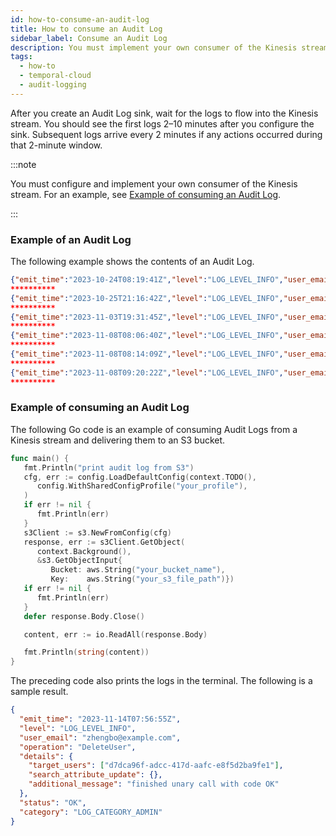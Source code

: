 ```yaml
---
id: how-to-consume-an-audit-log
title: How to consume an Audit Log
sidebar_label: Consume an Audit Log
description: You must implement your own consumer of the Kinesis stream.
tags:
  - how-to
  - temporal-cloud
  - audit-logging
---
```


After you create an Audit Log sink, wait for the logs to flow into the Kinesis stream.
You should see the first logs 2–10 minutes after you configure the sink.
Subsequent logs arrive every 2 minutes if any actions occurred during that 2-minute window.

:::note

You must configure and implement your own consumer of the Kinesis stream.
For an example, see [Example of consuming an Audit Log](/#example-of-consuming-an-audit-log).

:::

### Example of an Audit Log

The following example shows the contents of an Audit Log.

```json
{"emit_time":"2023-10-24T08:19:41Z","level":"LOG_LEVEL_INFO","user_email":"zhengbo@example.com","operation":"UpdateAccount","details":{"client_ca_fingerprints":["5bb99d14fa602f7d39b7d048674a2251"],"search_attribute_update":{},"additional_message":"finished unary call with code OK"},"status":"OK","category":"LOG_CATEGORY_ADMIN"}
**********
{"emit_time":"2023-10-25T21:16:42Z","level":"LOG_LEVEL_INFO","user_email":"alex@example.com","operation":"DeleteUser","details":{"target_users":["0b741c47-e093-47d1-9b74-f2359129f78f"],"search_attribute_update":{},"additional_message":"finished unary call with code OK"},"status":"OK","category":"LOG_CATEGORY_ADMIN"}
**********
{"emit_time":"2023-11-03T19:31:45Z","level":"LOG_LEVEL_INFO","user_email":"matt@example.com","operation":"InviteUsers","details":{"target_users":["matt@example.net"],"search_attribute_update":{},"additional_message":"finished unary call with code OK"},"status":"OK","category":"LOG_CATEGORY_ADMIN"}
**********
{"emit_time":"2023-11-08T08:06:40Z","level":"LOG_LEVEL_INFO","user_email":"zhengbo@example.com","operation":"UpdateUser","details":{"target_users":["zhengbo@example.net"],"search_attribute_update":{},"additional_message":"finished unary call with code OK"},"status":"OK","category":"LOG_CATEGORY_ADMIN"}
**********
{"emit_time":"2023-11-08T08:14:09Z","level":"LOG_LEVEL_INFO","user_email":"zhengbo@example.com","operation":"UpdateNamespace","details":{"namespace":"audit-log-test.example-dev","client_ca_fingerprints":["f186d0bd971ff7d52dc6cc9d9b6f7644"],"search_attribute_update":{},"additional_message":"finished unary call with code OK"},"status":"OK","category":"LOG_CATEGORY_ADMIN"}
**********
{"emit_time":"2023-11-08T09:20:22Z","level":"LOG_LEVEL_INFO","user_email":"zhengbo@example.com","operation":"UpdateUserNamespacePermissions","details":{"namespace":"audit-log-test.example-dev","search_attribute_update":{},"additional_message":"finished unary call with code OK"},"status":"OK","category":"LOG_CATEGORY_ADMIN"}
**********
```

### Example of consuming an Audit Log

The following Go code is an example of consuming Audit Logs from a Kinesis stream and delivering them to an S3 bucket.

```go
func main() {
   fmt.Println("print audit log from S3")
   cfg, err := config.LoadDefaultConfig(context.TODO(),
      config.WithSharedConfigProfile("your_profile"),
   )
   if err != nil {
      fmt.Println(err)
   }
   s3Client := s3.NewFromConfig(cfg)
   response, err := s3Client.GetObject(
      context.Background(),
      &s3.GetObjectInput{
         Bucket: aws.String("your_bucket_name"),
         Key:    aws.String("your_s3_file_path")})
   if err != nil {
      fmt.Println(err)
   }
   defer response.Body.Close()

   content, err := io.ReadAll(response.Body)

   fmt.Println(string(content))
}
```

The preceding code also prints the logs in the terminal.
The following is a sample result.

```json
{
  "emit_time": "2023-11-14T07:56:55Z",
  "level": "LOG_LEVEL_INFO",
  "user_email": "zhengbo@example.com",
  "operation": "DeleteUser",
  "details": {
    "target_users": ["d7dca96f-adcc-417d-aafc-e8f5d2ba9fe1"],
    "search_attribute_update": {},
    "additional_message": "finished unary call with code OK"
  },
  "status": "OK",
  "category": "LOG_CATEGORY_ADMIN"
}
```
